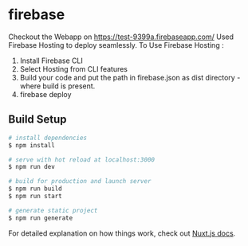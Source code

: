 # firebase

Checkout the Webapp on https://test-9399a.firebaseapp.com/
Used Firebase Hosting to deploy seamlessly.
To Use Firebase Hosting : 
1) Install Firebase CLI 
2) Select Hosting from CLI features
3) Build your code and put the path in firebase.json as dist directory - where build is present.
4) firebase deploy 

## Build Setup

```bash
# install dependencies
$ npm install

# serve with hot reload at localhost:3000
$ npm run dev

# build for production and launch server
$ npm run build
$ npm run start

# generate static project
$ npm run generate
```

For detailed explanation on how things work, check out [Nuxt.js docs](https://nuxtjs.org).
